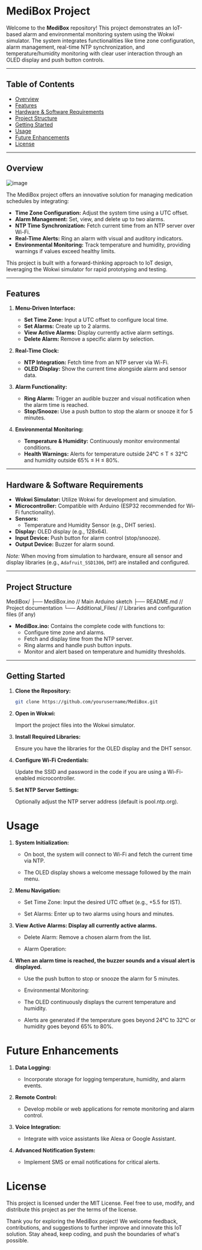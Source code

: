 # MediBox Project

Welcome to the **MediBox** repository! This project demonstrates an IoT-based alarm and environmental monitoring system using the Wokwi simulator. The system integrates functionalities like time zone configuration, alarm management, real-time NTP synchronization, and temperature/humidity monitoring with clear user interaction through an OLED display and push button controls.

---

## Table of Contents

- [Overview](#overview)
- [Features](#features)
- [Hardware & Software Requirements](#hardware--software-requirements)
- [Project Structure](#project-structure)
- [Getting Started](#getting-started)
- [Usage](#usage)
- [Future Enhancements](#future-enhancements)
- [License](#license)

---

## Overview
![image](https://github.com/user-attachments/assets/dc2d2d30-04d3-4039-81d6-f9cf09dff70b)


The MediBox project offers an innovative solution for managing medication schedules by integrating:
- **Time Zone Configuration:** Adjust the system time using a UTC offset.
- **Alarm Management:** Set, view, and delete up to two alarms.
- **NTP Time Synchronization:** Fetch current time from an NTP server over Wi-Fi.
- **Real-Time Alerts:** Ring an alarm with visual and auditory indicators.
- **Environmental Monitoring:** Track temperature and humidity, providing warnings if values exceed healthy limits.

This project is built with a forward-thinking approach to IoT design, leveraging the Wokwi simulator for rapid prototyping and testing.

---

## Features

1. **Menu-Driven Interface:**
   - **Set Time Zone:** Input a UTC offset to configure local time.
   - **Set Alarms:** Create up to 2 alarms.
   - **View Active Alarms:** Display currently active alarm settings.
   - **Delete Alarm:** Remove a specific alarm by selection.

2. **Real-Time Clock:**
   - **NTP Integration:** Fetch time from an NTP server via Wi-Fi.
   - **OLED Display:** Show the current time alongside alarm and sensor data.

3. **Alarm Functionality:**
   - **Ring Alarm:** Trigger an audible buzzer and visual notification when the alarm time is reached.
   - **Stop/Snooze:** Use a push button to stop the alarm or snooze it for 5 minutes.

4. **Environmental Monitoring:**
   - **Temperature & Humidity:** Continuously monitor environmental conditions.
   - **Health Warnings:** Alerts for temperature outside 24°C ≤ T ≤ 32°C and humidity outside 65% ≤ H ≤ 80%.

---

## Hardware & Software Requirements

- **Wokwi Simulator:** Utilize Wokwi for development and simulation.
- **Microcontroller:** Compatible with Arduino (ESP32 recommended for Wi-Fi functionality).
- **Sensors:** 
  - Temperature and Humidity Sensor (e.g., DHT series).
- **Display:** OLED display (e.g., 128x64).
- **Input Device:** Push button for alarm control (stop/snooze).
- **Output Device:** Buzzer for alarm sound.

*Note:* When moving from simulation to hardware, ensure all sensor and display libraries (e.g., `Adafruit_SSD1306`, `DHT`) are installed and configured.

---

## Project Structure

MediBox/ ├── MediBox.ino // Main Arduino sketch ├── README.md // Project documentation └── Additional_Files/ // Libraries and configuration files (if any)


- **MediBox.ino:** Contains the complete code with functions to:
  - Configure time zone and alarms.
  - Fetch and display time from the NTP server.
  - Ring alarms and handle push button inputs.
  - Monitor and alert based on temperature and humidity thresholds.

---

## Getting Started

1. **Clone the Repository:**
   ```bash
   git clone https://github.com/yourusername/MediBox.git
   ```
2. **Open in Wokwi:**

    Import the project files into the Wokwi simulator.

3. **Install Required Libraries:**

    Ensure you have the libraries for the OLED display and the DHT sensor.

4. **Configure Wi-Fi Credentials:**

    Update the SSID and password in the code if you are using a Wi-Fi-enabled microcontroller.

5. **Set NTP Server Settings:**

    Optionally adjust the NTP server address (default is pool.ntp.org).

# Usage
1. **System Initialization:**

     - On boot, the system will connect to Wi-Fi and fetch the current time via NTP.
   
     - The OLED display shows a welcome message followed by the main menu.

2. **Menu Navigation:**

     - Set Time Zone: Input the desired UTC offset (e.g., +5.5 for IST).
   
     - Set Alarms: Enter up to two alarms using hours and minutes.

3. **View Active Alarms: Display all currently active alarms.**

     - Delete Alarm: Remove a chosen alarm from the list.
   
     - Alarm Operation:

4. **When an alarm time is reached, the buzzer sounds and a visual alert is displayed.**

     - Use the push button to stop or snooze the alarm for 5 minutes.
   
     - Environmental Monitoring:
   
     - The OLED continuously displays the current temperature and humidity.

     - Alerts are generated if the temperature goes beyond 24°C to 32°C or humidity goes beyond 65% to 80%.

# Future Enhancements
1. **Data Logging:**

     - Incorporate storage for logging temperature, humidity, and alarm events.

2. **Remote Control:**

     - Develop mobile or web applications for remote monitoring and alarm control.

3. **Voice Integration:**

     - Integrate with voice assistants like Alexa or Google Assistant.

4. **Advanced Notification System:**

     - Implement SMS or email notifications for critical alerts.

# License
This project is licensed under the MIT License. Feel free to use, modify, and distribute this project as per the terms of the license.

Thank you for exploring the MediBox project! We welcome feedback, contributions, and suggestions to further improve and innovate this IoT solution. Stay ahead, keep coding, and push the boundaries of what's possible.
